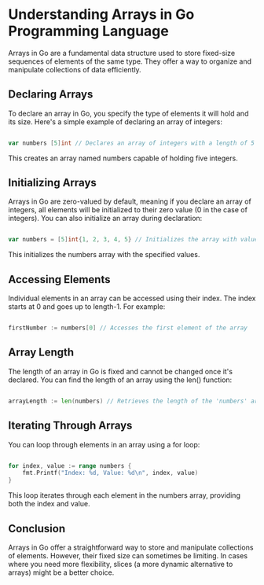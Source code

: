 # Understanding Arrays in Go Programming Language

Arrays in Go are a fundamental data structure used to store fixed-size sequences of elements of the same type. They offer a way to organize and manipulate collections of data efficiently.

## Declaring Arrays

To declare an array in Go, you specify the type of elements it will hold and its size. Here's a simple example of declaring an array of integers:

```go

var numbers [5]int // Declares an array of integers with a length of 5
```

This creates an array named numbers capable of holding five integers.

## Initializing Arrays

Arrays in Go are zero-valued by default, meaning if you declare an array of integers, all elements will be initialized to their zero value (0 in the case of integers). You can also initialize an array during declaration:

```go

var numbers = [5]int{1, 2, 3, 4, 5} // Initializes the array with values
```

This initializes the numbers array with the specified values.

## Accessing Elements

Individual elements in an array can be accessed using their index. The index starts at 0 and goes up to length-1. For example:

```go

firstNumber := numbers[0] // Accesses the first element of the array
```

## Array Length

The length of an array in Go is fixed and cannot be changed once it's declared. You can find the length of an array using the len() function:

```go

arrayLength := len(numbers) // Retrieves the length of the 'numbers' array
```

## Iterating Through Arrays

You can loop through elements in an array using a for loop:

```go

for index, value := range numbers {
    fmt.Printf("Index: %d, Value: %d\n", index, value)
}
```

This loop iterates through each element in the numbers array, providing both the index and value.

## Conclusion

Arrays in Go offer a straightforward way to store and manipulate collections of elements. However, their fixed size can sometimes be limiting. In cases where you need more flexibility, slices (a more dynamic alternative to arrays) might be a better choice.
